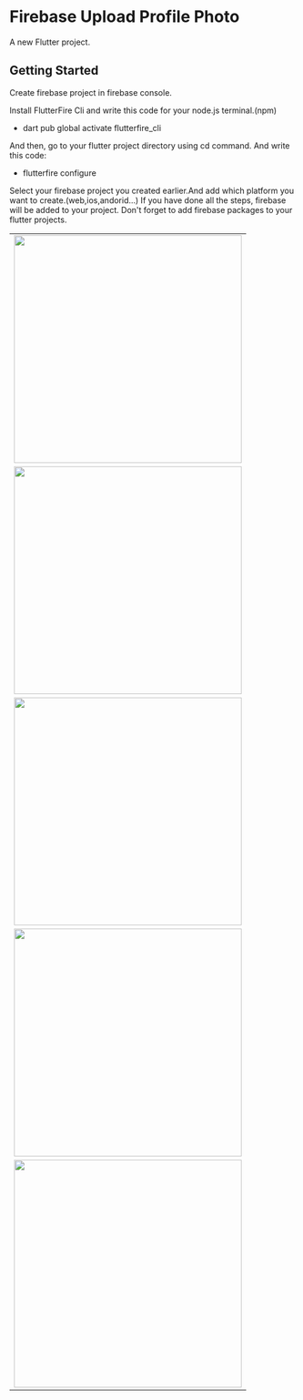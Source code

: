 # Firebase Upload Profile Photo

A new Flutter project.

## Getting Started

Create firebase project in firebase console.

Install FlutterFire Cli and write this code for your node.js terminal.(npm)

- dart pub global activate flutterfire_cli

And then, go to your flutter project directory using cd command. And write this code:

- flutterfire configure

Select your firebase project you created earlier.And add which platform you want to create.(web,ios,andorid...)
If you have done all the steps, firebase will be added to your project. 
Don't forget to add firebase packages to your flutter projects.

<table>
 
<tr>
    <td valign="top"><img src="https://github.com/mervenurtopcu/firebase_upload_profile_image/assets/37351206/cf22f5f7-c1e9-442e-8800-7a4b35e11844" height="400">        </td>
</tr>
<tr>
    <td valign="top"><img src="https://github.com/mervenurtopcu/firebase_upload_profile_image/assets/37351206/57085ca2-444a-49e0-b25b-764108b7d553" height="400">       </td>   
</tr>
<tr>
   <td valign="top"><img src="https://github.com/mervenurtopcu/firebase_upload_profile_image/assets/37351206/b2a766eb-1f90-441c-a5c6-0865d2f6f226" height="400">       </td>
</tr>
<tr>     
   <td valign="top"><img src="https://github.com/mervenurtopcu/firebase_upload_profile_image/assets/37351206/5d1a5122-376a-4623-9735-458f327b3d2c" height="400" >      </td>
</tr>
<tr>
   <td valign="top"><img src="https://github.com/mervenurtopcu/firebase_upload_profile_image/assets/37351206/49885505-c554-45b9-8c5c-9604040dabeb" height="400" >      </td> 
</tr>
</table>



